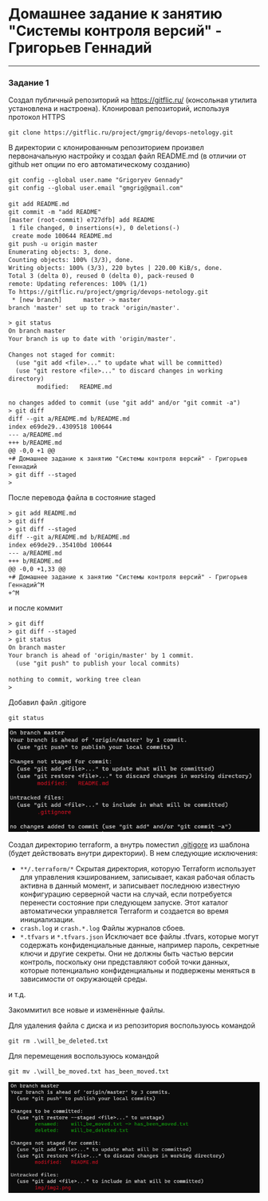 # Домашнее задание к занятию "Системы контроля версий" - Григорьев Геннадий

---

### Задание 1

Создал публичный репозиторий на https://gitflic.ru/ (консольная утилита установлена и настроена). Клонировал репозиторий, используя протокол HTTPS
```
git clone https://gitflic.ru/project/gmgrig/devops-netology.git
```
В директории с клонированным репозиторием произвел первоначальную настройку и создал файл README.md (в отличии от github нет опции по его автоматическому созданию)

```
git config --global user.name "Grigoryev Gennady"
git config --global user.email "gmgrig@gmail.com"

git add README.md
git commit -m "add README"
[master (root-commit) e727dfb] add README
 1 file changed, 0 insertions(+), 0 deletions(-)
 create mode 100644 README.md
git push -u origin master
Enumerating objects: 3, done.
Counting objects: 100% (3/3), done.
Writing objects: 100% (3/3), 220 bytes | 220.00 KiB/s, done.
Total 3 (delta 0), reused 0 (delta 0), pack-reused 0
remote: Updating references: 100% (1/1)
To https://gitflic.ru/project/gmgrig/devops-netology.git
 * [new branch]      master -> master
branch 'master' set up to track 'origin/master'.
```

```
> git status
On branch master
Your branch is up to date with 'origin/master'.

Changes not staged for commit:
  (use "git add <file>..." to update what will be committed)
  (use "git restore <file>..." to discard changes in working directory)
        modified:   README.md

no changes added to commit (use "git add" and/or "git commit -a")
> git diff
diff --git a/README.md b/README.md
index e69de29..4309518 100644
--- a/README.md
+++ b/README.md
@@ -0,0 +1 @@
+# Домашнее задание к занятию "Системы контроля версий" - Григорьев Геннадий
> git diff --staged
>
```
После перевода файла в состояние staged
```
> git add README.md
> git diff
> git diff --staged
diff --git a/README.md b/README.md
index e69de29..35410bd 100644
--- a/README.md
+++ b/README.md
@@ -0,0 +1,33 @@
+# Домашнее задание к занятию "Системы контроля версий" - Григорьев Геннадий^M
+^M
```
и после коммит
```
> git diff
> git diff --staged
> git status
On branch master
Your branch is ahead of 'origin/master' by 1 commit.
  (use "git push" to publish your local commits)

nothing to commit, working tree clean
>
```
Добавил файл .gitigore

```
git status
```
![Скриншот 1](./img/img1.png)

Создал директорию terraform, а внутрь поместил [.gitigore](https://github.com/github/gitignore/blob/main/Terraform.gitignore) из шаблона (будет действовать внутри директории). В нем следующие исключения:
- `**/.terraform/*` Скрытая директория, которую Terraform использует для управления кэшированием, записывает, какая рабочая область активна в данный момент, и записывает последнюю известную конфигурацию серверной части на случай, если потребуется перенести состояние при следующем запуске. Этот каталог автоматически управляется Terraform и создается во время инициализации.
- `crash.log` и `crash.*.log` Файлы журналов сбоев.
- `*.tfvars` и `*.tfvars.json` Исключает все файлы .tfvars, которые могут содержать конфиденциальные данные, например пароль, секретные ключи и другие секреты. Они не должны быть частью версии контроль, поскольку они представляют собой точки данных, которые потенциально конфиденциальны и подвержены меняться в зависимости от окружающей среды.

и т.д.

Закоммитил все новые и изменённые файлы.

Для удаления файла с диска и из репозитория воспользуюсь командой
```
git rm .\will_be_deleted.txt
```
Для перемещения воспользуюсь командой 
```
git mv .\will_be_moved.txt has_been_moved.txt
```
![Скриншот 2](./img/img2.png)
